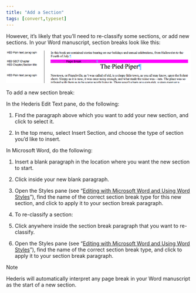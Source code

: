 ```yaml
---
title: "Add a Section"
tags: [convert,typeset]
---
```

 
<html><body><section data-type="chapter" class="hsecchapter" data-hederis-type="hsecchapter" id="add-a-section" data-pi-attrs="id: add-a-section; data-tags: convert,typeset;" role="doc-chapter" data-tags="convert,typeset" data-author-name=" " data-book-title=" " title="Add a Section"><p class="hblkp" data-hederis-type="hblkp" id="pFPjT1eAL">However, it&#8217;s likely that you&#8217;ll need to re-classify some sections, or add new sections. In your Word manuscript, section breaks look like this:</p><img data-hederis-type="hblkimg" class="hblkimg" id="pHfIRbmA0" src="/images/sectbr.png" data-img-src="/images/sectbr.png"/><p class="hblkp" data-hederis-type="hblkp" id="pOjLaRqEA">To add a new section break:</p><p class="hblkp" data-hederis-type="hblkp" id="pm47y1gQo">In the Hederis Edit Text pane, do the following:</p><ol class="hwprnumlist" data-hederis-type="hwprnumlist" id="pY2RaoTrR"><li class="hblkoli" data-hederis-type="hblkoli" id="lixwGCjYqB"><p class="hblkoli" data-hederis-type="hblklip" id="pN2LwvFtT">Find the paragraph above which you want to add your new section, and click to select it.</p></li><li class="hblkoli" data-hederis-type="hblkoli" id="liHWAicQcI"><p class="hblkoli" data-hederis-type="hblklip" id="pjKo9mnwk">In the top menu, select Insert Section, and choose the type of section you&#8217;d like to insert.</p></li></ol><p class="hblkp" data-hederis-type="hblkp" id="ppBSe8QTu">In Microsoft Word, do the following:</p><ol class="hwprnumlist" data-hederis-type="hwprnumlist" id="pGFvgTAGO"><li class="hblkoli" data-hederis-type="hblkoli" id="liZnGRwOQ5"><p class="hblkoli" data-hederis-type="hblklip" id="p2vNpilgo">Insert a blank paragraph in the location where you want the new section to start.</p></li><li class="hblkoli" data-hederis-type="hblkoli" id="lietSOxY0Q"><p class="hblkoli" data-hederis-type="hblklip" id="pKA10yOsr">Click inside your new blank paragraph.</p></li><li class="hblkoli" data-hederis-type="hblkoli" id="limcP3MgTo"><p class="hblkoli" data-hederis-type="hblklip" id="pifaKKmwH">Open the Styles pane (see &#8220;<a href="{% link _docs/fine-tune-styles.md %}" data-hederis-type="hspana" id="pWw6FK833"><span class="Hyperlink" data-hederis-type="hspnspan" id="poMuiGPio">Editing with Microsoft Word and Using Word Styles</span></a>&#8221;), find the name of the correct section break type for this new section, and click to apply it to your section break paragraph.</p></li><li class="hblkoli" data-hederis-type="hblkoli" id="liPZg3Y3Jl"><p class="hblkoli" data-hederis-type="hblklip" id="prVyxi5Eo">To re-classify a section:</p></li><li class="hblkoli" data-hederis-type="hblkoli" id="liSl48XgFW"><p class="hblkoli" data-hederis-type="hblklip" id="pJKsBAXI0">Click anywhere inside the section break paragraph that you want to re-classify.</p></li><li class="hblkoli" data-hederis-type="hblkoli" id="lieHx6Ib4o"><p class="hblkoli" data-hederis-type="hblklip" id="pViujA4HW">Open the Styles pane (see &#8220;<a href="{% link _docs/fine-tune-styles.md %}" data-hederis-type="hspana" id="p7EUBi04Q"><span class="Hyperlink" data-hederis-type="hspnspan" id="pvttJyN88">Editing with Microsoft Word and Using Word Styles</span></a>&#8221;), find the name of the correct section break type, and click to apply it to your section break paragraph.</p></li></ol><aside class="hwprbox box" data-hederis-type="hwprbox" id="pjLxZUocH" data-type="sidebar"><p class="hblktype" data-hederis-type="hblktype" id="pKiAvuxGQ">Note</p><p class="hblkp" data-hederis-type="hblkp" id="pbpuv52v2">Hederis will automatically interpret any page break in your Word manuscript as the start of a new section.</p></aside></section></body></html>

